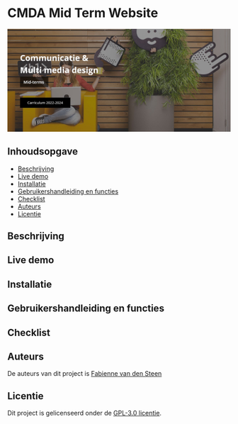 # CMDA Mid Term Website

<img src="https://github.com/Fabienne02/cmda-mid-term/blob/main/Assets%20rm/Header-readme.jpg" width=700>

## Inhoudsopgave
- [Beschrijving](#beschrijving)
- [Live demo](#live-demo)
- [Installatie](#installatie)
- [Gebruikershandleiding en functies](#gebruikershandleiding-en-functies)
- [Checklist](#checklist)
- [Auteurs](#auteurs)
- [Licentie](#licentie)

## Beschrijving


## Live demo


## Installatie


## Gebruikershandleiding en functies
<!-- ...but how does one use this project? What are its features 🤔 -->

## Checklist
<!-- Maybe a checklist of done stuff and stuff still on your wishlist? ✅ -->

## Auteurs
De auteurs van dit project is [Fabienne van den Steen](https://github.com/Fabienne02) 

## Licentie
Dit project is gelicenseerd onder de [GPL-3.0 licentie](https://github.com/Fabienne02/cmda-mid-term/blob/main/LICENSE).
